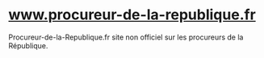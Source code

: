 # www.procureur-de-la-republique.fr
Procureur-de-la-Republique.fr site non officiel sur les procureurs de la République.
